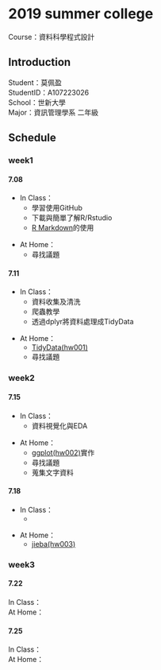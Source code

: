 <h1>2019 summer college</h1>
Course：資料科學程式設計
<h2>Introduction</h2>
Student：莫佩盈<br/>
StudentID：A107223026<br/>
School：世新大學<br/>
Major：資訊管理學系 二年級<br/>
<h2>Schedule</h2>
<h3>week1</h3> 
<h4>7.08</h4> 
<UL>
<LI>In Class：<br/> 
<UL>
<LI>學習使用GitHub<br/>
<LI>下載與簡單了解R/Rstudio<br/>
<LI><a href="https://miamo7758.github.io/2019summercollege/week1/test.html">R Markdown</a>的使用 <br/>
</UL>
</UL>   
<UL>
<LI>At Home：<br/>
<UL>  
<LI>尋找議題<br/>
</UL>
</UL>   
<h4>7.11</h4>
<UL>  
<LI>In Class：<br/>
<UL> 
<LI>資料收集及清洗<br/>
<LI>爬蟲教學<br/>  
<LI>透過dplyr將資料處理成TidyData<br/>
</UL>
</UL>    
<UL>
<LI>At Home：<br/>  
<UL>
<LI><a href="https://miamo7758.github.io/2019summercollege/week1/hw1/hw001.html">TidyData(hw001)</a>
<LI>尋找議題<br/>
</UL>
</UL>  
<h3>week2</h3>  
<h4>7.15</h4>
<UL>  
<LI>In Class：<br/>
<UL>  
<LI>資料視覺化與EDA<br/>
</UL>
</UL> 
<UL>    
<LI>At Home：<br/>
<UL>   
<LI><a href="https://miamo7758.github.io/2019summercollege/week2/hw2/hw002.html">ggplot(hw002)</a>實作<br/>
<LI>尋找議題<br/>
<LI>蒐集文字資料<br/> 
</UL>
</UL>   
<h4>7.18</h4>
<UL>  
<LI>In Class：<br/>
<UL> 
<LI>  
</UL>  
</UL>  
<UL>   
<LI>At Home：<br/>
<UL>  
<LI> <a href="https://miamo7758.github.io/2019summercollege/week2/hw3/hw003.html">jieba(hw003)</a><br/>
</UL>  
</UL>   
<h3>week3</h3>
<h4>7.22</h4>
In Class：<br/>
At Home：<br/>
<h4>7.25</h4>
In Class：<br/>
At Home：<br/>

